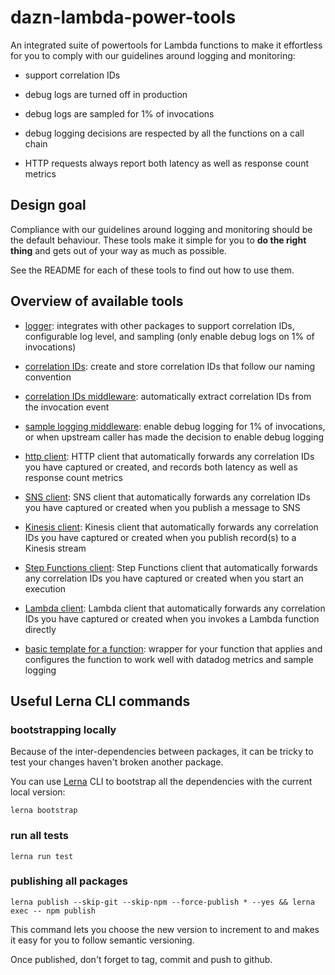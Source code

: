 # dazn-lambda-power-tools

An integrated suite of powertools for Lambda functions to make it effortless for you to comply with our guidelines around logging and monitoring:

* support correlation IDs

* debug logs are turned off in production

* debug logs are sampled for 1% of invocations

* debug logging decisions are respected by all the functions on a call chain

* HTTP requests always report both latency as well as response count metrics

## Design goal

Compliance with our guidelines around logging and monitoring should be the default behaviour. These tools make it simple for you to **do the right thing** and gets out of your way as much as possible.

See the README for each of these tools to find out how to use them.

## Overview of available tools

* [logger](/packages/lambda-powertools-logger): integrates with other packages to support correlation IDs, configurable log level, and sampling (only enable debug logs on 1% of invocations)

* [correlation IDs](/packages/lambda-powertools-correlation-ids): create and store correlation IDs that follow our naming convention

* [correlation IDs middleware](/packages/lambda-powertools-middleware-correlation-ids): automatically extract correlation IDs from the invocation event

* [sample logging middleware](/packages/lambda-powertools-middleware-sample-logging): enable debug logging for 1% of invocations, or when upstream caller has made the decision to enable debug logging

* [http client](/packages/lambda-powertools-http-client): HTTP client that automatically forwards any correlation IDs you have captured or created, and records both latency as well as response count metrics

* [SNS client](/packages/lambda-powertools-sns-client): SNS client that automatically forwards any correlation IDs you have captured or created when you publish a message to SNS

* [Kinesis client](/packages/lambda-powertools-kinesis-client): Kinesis client that automatically forwards any correlation IDs you have captured or created when you publish record(s) to a Kinesis stream

* [Step Functions client](/packages/lambda-powertools-step-functions-client): Step Functions client that automatically forwards any correlation IDs you have captured or created when you start an execution

* [Lambda client](/packages/lambda-powertools-sns-client): Lambda client that automatically forwards any correlation IDs you have captured or created when you invokes a Lambda function directly

* [basic template for a function](/packages/lambda-powertools-pattern-basic): wrapper for your function that applies and configures the function to work well with datadog metrics and sample logging

## Useful Lerna CLI commands

### bootstrapping locally

Because of the inter-dependencies between packages, it can be tricky to test your changes haven't broken another package.

You can use [Lerna](https://lernajs.io/) CLI to bootstrap all the dependencies with the current local version:

```
lerna bootstrap
```

### run all tests

```
lerna run test
```

### publishing all packages

```
lerna publish --skip-git --skip-npm --force-publish * --yes && lerna exec -- npm publish
```

This command lets you choose the new version to increment to and makes it easy for you to follow semantic versioning.

Once published, don't forget to tag, commit and push to github.